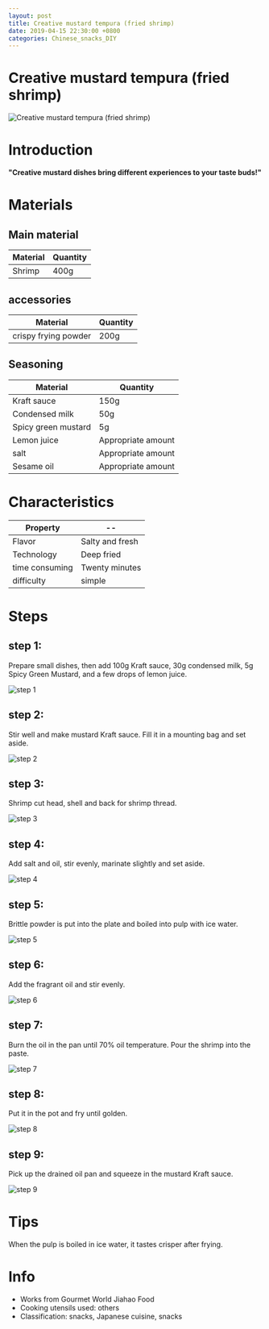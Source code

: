 ```yaml
---
layout: post
title: Creative mustard tempura (fried shrimp)
date: 2019-04-15 22:30:00 +0800
categories: Chinese_snacks_DIY
---
```


# Creative mustard tempura (fried shrimp)

![Creative mustard tempura (fried shrimp)]({{site.baseurl}}/img/414773/414773.jpg)

# Introduction

**"Creative mustard dishes bring different experiences to your taste buds!"**

# Materials


## Main material

Material|Quantity
--|--
Shrimp|400g

## accessories

Material|Quantity
--|--
crispy frying powder|200g

## Seasoning

Material|Quantity
--|--
Kraft sauce|150g
Condensed milk|50g
Spicy green mustard|5g
Lemon juice|Appropriate amount
salt|Appropriate amount
Sesame oil|Appropriate amount

# Characteristics

Property|--
--|--
Flavor|Salty and fresh
Technology|Deep fried
time consuming|Twenty minutes
difficulty|simple

# Steps

## step 1:

Prepare small dishes, then add 100g Kraft sauce, 30g condensed milk, 5g Spicy Green Mustard, and a few drops of lemon juice.

![step 1]({{site.baseurl}}/img/414773/1.jpg)

## step 2:

Stir well and make mustard Kraft sauce. Fill it in a mounting bag and set aside.

![step 2]({{site.baseurl}}/img/414773/2.jpg)

## step 3:

Shrimp cut head, shell and back for shrimp thread.

![step 3]({{site.baseurl}}/img/414773/3.jpg)

## step 4:

Add salt and oil, stir evenly, marinate slightly and set aside.

![step 4]({{site.baseurl}}/img/414773/4.jpg)

## step 5:

Brittle powder is put into the plate and boiled into pulp with ice water.

![step 5]({{site.baseurl}}/img/414773/5.jpg)

## step 6:

Add the fragrant oil and stir evenly.

![step 6]({{site.baseurl}}/img/414773/6.jpg)

## step 7:

Burn the oil in the pan until 70% oil temperature. Pour the shrimp into the paste.

![step 7]({{site.baseurl}}/img/414773/7.jpg)

## step 8:

Put it in the pot and fry until golden.

![step 8]({{site.baseurl}}/img/414773/8.jpg)

## step 9:

Pick up the drained oil pan and squeeze in the mustard Kraft sauce.

![step 9]({{site.baseurl}}/img/414773/9.jpg)

# Tips

When the pulp is boiled in ice water, it tastes crisper after frying.

# Info

- Works from Gourmet World Jiahao Food
- Cooking utensils used: others
- Classification: snacks, Japanese cuisine, snacks